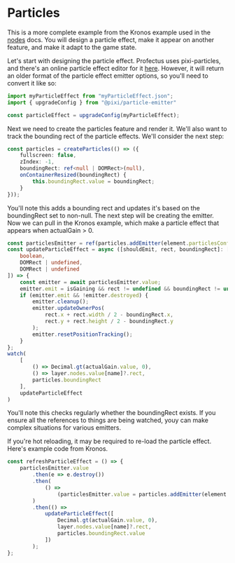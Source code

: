 # Particles

This is a more complete example from the Kronos example used in the [nodes](../advanced-concepts/nodes) docs. You will design a particle effect, make it appear on another feature, and make it adapt to the game state.

Let's start with designing the particle effect. Profectus uses pixi-particles, and there's an online particle effect editor for it [here](https://pixijs.io/pixi-particles-editor/). However, it will return an older format of the particle effect emitter options, so you'll need to convert it like so:

```ts
import myParticleEffect from "myParticleEffect.json";
import { upgradeConfig } from "@pixi/particle-emitter"

const particleEffect = upgradeConfig(myParticleEffect);
```

Next we need to create the particles feature and render it. We'll also want to track the bounding rect of the particle effects. We'll consider the next step:

```ts
const particles = createParticles(() => ({
    fullscreen: false,
    zIndex: -1,
    boundingRect: ref<null | DOMRect>(null),
    onContainerResized(boundingRect) {
        this.boundingRect.value = boundingRect;
    }
}));
```

You'll note this adds a bounding rect and updates it's based on the boundingRect set to non-null. The next step will be creating the emitter. Now we can pull in the Kronos example, which make a particle effect that appears when actualGain > 0.

```ts
const particlesEmitter = ref(particles.addEmitter(element.particlesConfig));
const updateParticleEffect = async ([shouldEmit, rect, boundingRect]: [
    boolean,
    DOMRect | undefined,
    DOMRect | undefined
]) => {
    const emitter = await particlesEmitter.value;
    emitter.emit = isGaining && rect != undefined && boundingRect != undefined;
    if (emitter.emit && !emitter.destroyed) {
        emitter.cleanup();
        emitter.updateOwnerPos(
            rect.x + rect.width / 2 - boundingRect.x,
            rect.y + rect.height / 2 - boundingRect.y
        );
        emitter.resetPositionTracking();
    }
};
watch(
    [
        () => Decimal.gt(actualGain.value, 0),
        () => layer.nodes.value[name]?.rect,
        particles.boundingRect
    ],
    updateParticleEffect
)
```

You'll note this checks regularly whether the boundingRect exists. If you ensure all the references to things are being watched, youy can make complex situations for various emitters.

If you're hot reloading, it may be required to re-load the particle effect. Here's example code from Kronos.

```ts
const refreshParticleEffect = () => {
    particlesEmitter.value
        .then(e => e.destroy())
        .then(
            () =>
                (particlesEmitter.value = particles.addEmitter(element.particlesConfig))
        )
        .then(() =>
            updateParticleEffect([
                Decimal.gt(actualGain.value, 0),
                layer.nodes.value[name]?.rect,
                particles.boundingRect.value
            ])
        );
};
```
